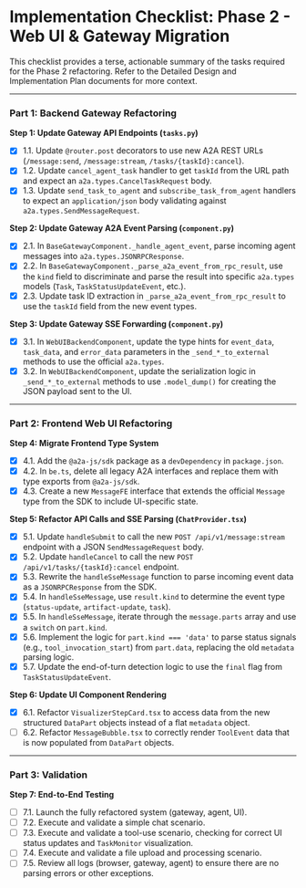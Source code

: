 # Implementation Checklist: Phase 2 - Web UI & Gateway Migration

This checklist provides a terse, actionable summary of the tasks required for the Phase 2 refactoring. Refer to the Detailed Design and Implementation Plan documents for more context.

---

### Part 1: Backend Gateway Refactoring

**Step 1: Update Gateway API Endpoints (`tasks.py`)**
- [x] 1.1. Update `@router.post` decorators to use new A2A REST URLs (`/message:send`, `/message:stream`, `/tasks/{taskId}:cancel`).
- [x] 1.2. Update `cancel_agent_task` handler to get `taskId` from the URL path and expect an `a2a.types.CancelTaskRequest` body.
- [x] 1.3. Update `send_task_to_agent` and `subscribe_task_from_agent` handlers to expect an `application/json` body validating against `a2a.types.SendMessageRequest`.

**Step 2: Update Gateway A2A Event Parsing (`component.py`)**
- [x] 2.1. In `BaseGatewayComponent._handle_agent_event`, parse incoming agent messages into `a2a.types.JSONRPCResponse`.
- [x] 2.2. In `BaseGatewayComponent._parse_a2a_event_from_rpc_result`, use the `kind` field to discriminate and parse the result into specific `a2a.types` models (`Task`, `TaskStatusUpdateEvent`, etc.).
- [x] 2.3. Update task ID extraction in `_parse_a2a_event_from_rpc_result` to use the `taskId` field from the new event types.

**Step 3: Update Gateway SSE Forwarding (`component.py`)**
- [x] 3.1. In `WebUIBackendComponent`, update the type hints for `event_data`, `task_data`, and `error_data` parameters in the `_send_*_to_external` methods to use the official `a2a.types`.
- [x] 3.2. In `WebUIBackendComponent`, update the serialization logic in `_send_*_to_external` methods to use `.model_dump()` for creating the JSON payload sent to the UI.

---

### Part 2: Frontend Web UI Refactoring

**Step 4: Migrate Frontend Type System**
- [x] 4.1. Add the `@a2a-js/sdk` package as a `devDependency` in `package.json`.
- [x] 4.2. In `be.ts`, delete all legacy A2A interfaces and replace them with type exports from `@a2a-js/sdk`.
- [x] 4.3. Create a new `MessageFE` interface that extends the official `Message` type from the SDK to include UI-specific state.

**Step 5: Refactor API Calls and SSE Parsing (`ChatProvider.tsx`)**
- [x] 5.1. Update `handleSubmit` to call the new `POST /api/v1/message:stream` endpoint with a JSON `SendMessageRequest` body.
- [x] 5.2. Update `handleCancel` to call the new `POST /api/v1/tasks/{taskId}:cancel` endpoint.
- [x] 5.3. Rewrite the `handleSseMessage` function to parse incoming event data as a `JSONRPCResponse` from the SDK.
- [x] 5.4. In `handleSseMessage`, use `result.kind` to determine the event type (`status-update`, `artifact-update`, `task`).
- [x] 5.5. In `handleSseMessage`, iterate through the `message.parts` array and use a `switch` on `part.kind`.
- [x] 5.6. Implement the logic for `part.kind === 'data'` to parse status signals (e.g., `tool_invocation_start`) from `part.data`, replacing the old `metadata` parsing logic.
- [x] 5.7. Update the end-of-turn detection logic to use the `final` flag from `TaskStatusUpdateEvent`.

**Step 6: Update UI Component Rendering**
- [x] 6.1. Refactor `VisualizerStepCard.tsx` to access data from the new structured `DataPart` objects instead of a flat `metadata` object.
- [ ] 6.2. Refactor `MessageBubble.tsx` to correctly render `ToolEvent` data that is now populated from `DataPart` objects.

---

### Part 3: Validation

**Step 7: End-to-End Testing**
- [ ] 7.1. Launch the fully refactored system (gateway, agent, UI).
- [ ] 7.2. Execute and validate a simple chat scenario.
- [ ] 7.3. Execute and validate a tool-use scenario, checking for correct UI status updates and `TaskMonitor` visualization.
- [ ] 7.4. Execute and validate a file upload and processing scenario.
- [ ] 7.5. Review all logs (browser, gateway, agent) to ensure there are no parsing errors or other exceptions.
